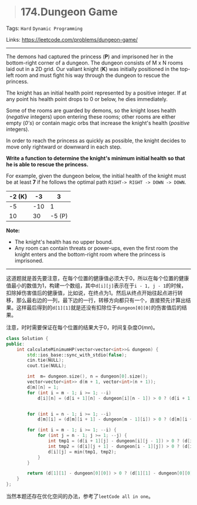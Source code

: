> # 174.Dungeon Game

Tags: `Hard` `Dynamic Programming`

Links: https://leetcode.com/problems/dungeon-game/

-----

The demons had captured the princess (**P**) and imprisoned her in the bottom-right corner of a dungeon. The dungeon consists of M x N rooms laid out in a 2D grid. Our valiant knight (**K**) was initially positioned in the top-left room and must fight his way through the dungeon to rescue the princess.

The knight has an initial health point represented by a positive integer. If at any point his health point drops to 0 or below, he dies immediately.

Some of the rooms are guarded by demons, so the knight loses health (*negative* integers) upon entering these rooms; other rooms are either empty (*0's*) or contain magic orbs that increase the knight's health (*positive* integers).

In order to reach the princess as quickly as possible, the knight decides to move only rightward or downward in each step.

 

**Write a function to determine the knight's minimum initial health so that he is able to rescue the princess.**

For example, given the dungeon below, the initial health of the knight must be at least **7** if he follows the optimal path `RIGHT-> RIGHT -> DOWN -> DOWN`.

| -2 (K) | -3   | 3      |
| ------ | ---- | ------ |
| -5     | -10  | 1      |
| 10     | 30   | -5 (P) |

 

**Note:**

- The knight's health has no upper bound.
- Any room can contain threats or power-ups, even the first room the knight enters and the bottom-right room where the princess is imprisoned.

-----

这道题就是首先要注意，在每个位置的健康值必须大于0，所以在每个位置的健康值最小的数值为1，构建一个数组，其中`d[i][j]`表示在于`i - 1, j - 1`的时候，扣除掉伤害值后的健康值，比如说，在终点为1。然后从终点开始往起点进行转移，那么最右边的一列，最下边的一行，转移方向都只有一个，直接预先计算出结果。这样最后得到的`d[1][1]`就是还没有扣除位于`dungeon[0][0]`的伤害值后的结果。

注意，时时需要保证在每个位置的结果大于0，时间复杂度$O(mn)$。

```c++
class Solution {
public:
    int calculateMinimumHP(vector<vector<int>>& dungeon) {
        std::ios_base::sync_with_stdio(false);
        cin.tie(NULL);
        cout.tie(NULL);

        int  m= dungeon.size(), n = dungeon[0].size();
        vector<vector<int>> d(m + 1, vector<int>(n + 1));
        d[m][n] = 1;
        for (int i = m - 1; i >= 1; --i) 
            d[i][n] = (d[i + 1][n] - dungeon[i][n - 1]) > 0 ? (d[i + 1][n] - dungeon[i][n - 1]) : 1;


        for (int i = n - 1; i >= 1; --i) 
            d[m][i] = (d[m][i + 1] - dungeon[m - 1][i]) > 0 ? (d[m][i + 1] - dungeon[m - 1][i]) : 1;

        for (int i = m - 1; i >= 1; --i) {
            for (int j = n - 1; j >= 1; --j) {
                int tmp1 = (d[i + 1][j] - dungeon[i][j - 1]) > 0 ? (d[i + 1][j] - dungeon[i][j - 1]) : 1;
                int tmp2 = (d[i][j + 1] - dungeon[i - 1][j]) > 0 ? (d[i][j + 1] - dungeon[i - 1][j]) : 1;
                d[i][j] = min(tmp1, tmp2);
            }
        }

        return (d[1][1] - dungeon[0][0]) > 0 ? (d[1][1] - dungeon[0][0]) : 1;
    }
};
```

当然本题还存在优化空间的办法，参考了`leetCode all in one`。















